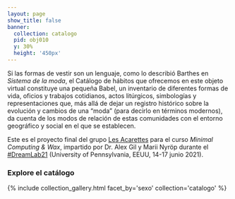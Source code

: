 ```yaml
---
layout: page
show_title: false
banner:
  collection: catalogo
  pid: obj010
  y: 30%
  height: '450px'
---
```


Si las formas de vestir son un lenguaje, como lo describió Barthes en *Sistema de la moda*, el Catálogo de hábitos que ofrecemos en este objeto virtual constituye una pequeña Babel, un inventario de diferentes formas de vida, oficios y trabajos cotidianos, actos litúrgicos, simbologías y representaciones que, más allá de dejar un registro histórico sobre la evolución y cambios de una “moda” (para decirlo en términos modernos), da cuenta de los modos de relación de estas comunidades con el entorno geográfico y social en el que se establecen.

Este es el proyecto final del grupo [Les Acarettes](pages/equipo.md) para el curso  *Minimal Computing & Wax*, impartido por Dr. Alex Gil y Marii Nyröp durante el [#DreamLab21](https://web.sas.upenn.edu/dream-lab/minimal-computing-2021/) (University of Pennsylvania, EEUU, 14-17 junio 2021).

### Explore el catálogo

{% include collection_gallery.html facet_by='sexo' collection='catalogo' %}

